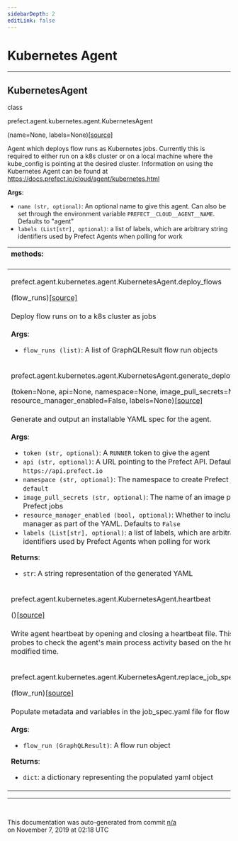 ```yaml
---
sidebarDepth: 2
editLink: false
---
```

# Kubernetes Agent
---
 ## KubernetesAgent
 <div class='class-sig' id='prefect-agent-kubernetes-agent-kubernetesagent'><p class="prefect-sig">class </p><p class="prefect-class">prefect.agent.kubernetes.agent.KubernetesAgent</p>(name=None, labels=None)<span class="source"><a href="https://github.com/PrefectHQ/prefect/blob/master/src/prefect/agent/kubernetes/agent.py#L32">[source]</a></span></div>

Agent which deploys flow runs as Kubernetes jobs. Currently this is required to either run on a k8s cluster or on a local machine where the kube_config is pointing at the desired cluster. Information on using the Kubernetes Agent can be found at https://docs.prefect.io/cloud/agent/kubernetes.html

**Args**:     <ul class="args"><li class="args">`name (str, optional)`: An optional name to give this agent. Can also be set through         the environment variable `PREFECT__CLOUD__AGENT__NAME`. Defaults to "agent"     </li><li class="args">`labels (List[str], optional)`: a list of labels, which are arbitrary string identifiers used by Prefect         Agents when polling for work</li></ul>

|methods: &nbsp;&nbsp;&nbsp;&nbsp;&nbsp;&nbsp;&nbsp;&nbsp;&nbsp;&nbsp;&nbsp;&nbsp;&nbsp;&nbsp;&nbsp;&nbsp;&nbsp;&nbsp;&nbsp;&nbsp;&nbsp;&nbsp;&nbsp;&nbsp;&nbsp;&nbsp;&nbsp;&nbsp;&nbsp;&nbsp;&nbsp;&nbsp;&nbsp;&nbsp;&nbsp;&nbsp;&nbsp;&nbsp;&nbsp;&nbsp;&nbsp;&nbsp;&nbsp;&nbsp;&nbsp;&nbsp;&nbsp;&nbsp;&nbsp;&nbsp;&nbsp;&nbsp;&nbsp;&nbsp;&nbsp;&nbsp;&nbsp;&nbsp;&nbsp;&nbsp;&nbsp;&nbsp;&nbsp;&nbsp;&nbsp;&nbsp;&nbsp;&nbsp;&nbsp;&nbsp;&nbsp;&nbsp;&nbsp;&nbsp;&nbsp;&nbsp;&nbsp;&nbsp;&nbsp;&nbsp;&nbsp;&nbsp;&nbsp;&nbsp;&nbsp;&nbsp;&nbsp;&nbsp;&nbsp;&nbsp;&nbsp;&nbsp;&nbsp;&nbsp;&nbsp;&nbsp;&nbsp;&nbsp;&nbsp;&nbsp;&nbsp;&nbsp;&nbsp;&nbsp;&nbsp;&nbsp;&nbsp;&nbsp;&nbsp;&nbsp;&nbsp;&nbsp;&nbsp;&nbsp;&nbsp;&nbsp;&nbsp;&nbsp;&nbsp;&nbsp;&nbsp;&nbsp;&nbsp;&nbsp;&nbsp;&nbsp;&nbsp;&nbsp;&nbsp;&nbsp;&nbsp;&nbsp;&nbsp;&nbsp;&nbsp;&nbsp;&nbsp;&nbsp;&nbsp;&nbsp;&nbsp;&nbsp;&nbsp;&nbsp;&nbsp;&nbsp;&nbsp;&nbsp;&nbsp;&nbsp;|
|:----|
 | <div class='method-sig' id='prefect-agent-kubernetes-agent-kubernetesagent-deploy-flows'><p class="prefect-class">prefect.agent.kubernetes.agent.KubernetesAgent.deploy_flows</p>(flow_runs)<span class="source"><a href="https://github.com/PrefectHQ/prefect/blob/master/src/prefect/agent/kubernetes/agent.py#L63">[source]</a></span></div>
<p class="methods">Deploy flow runs on to a k8s cluster as jobs<br><br>**Args**:     <ul class="args"><li class="args">`flow_runs (list)`: A list of GraphQLResult flow run objects</li></ul></p>|
 | <div class='method-sig' id='prefect-agent-kubernetes-agent-kubernetesagent-generate-deployment-yaml'><p class="prefect-class">prefect.agent.kubernetes.agent.KubernetesAgent.generate_deployment_yaml</p>(token=None, api=None, namespace=None, image_pull_secrets=None, resource_manager_enabled=False, labels=None)<span class="source"><a href="https://github.com/PrefectHQ/prefect/blob/master/src/prefect/agent/kubernetes/agent.py#L146">[source]</a></span></div>
<p class="methods">Generate and output an installable YAML spec for the agent.<br><br>**Args**:     <ul class="args"><li class="args">`token (str, optional)`: A `RUNNER` token to give the agent     </li><li class="args">`api (str, optional)`: A URL pointing to the Prefect API. Defaults to         `https://api.prefect.io`     </li><li class="args">`namespace (str, optional)`: The namespace to create Prefect jobs in. Defaults         to `default`     </li><li class="args">`image_pull_secrets (str, optional)`: The name of an image pull secret to use         for Prefect jobs     </li><li class="args">`resource_manager_enabled (bool, optional)`: Whether to include the resource         manager as part of the YAML. Defaults to `False`     </li><li class="args">`labels (List[str], optional)`: a list of labels, which are arbitrary string         identifiers used by Prefect Agents when polling for work</li></ul>**Returns**:     <ul class="args"><li class="args">`str`: A string representation of the generated YAML</li></ul></p>|
 | <div class='method-sig' id='prefect-agent-kubernetes-agent-kubernetesagent-heartbeat'><p class="prefect-class">prefect.agent.kubernetes.agent.KubernetesAgent.heartbeat</p>()<span class="source"><a href="https://github.com/PrefectHQ/prefect/blob/master/src/prefect/agent/kubernetes/agent.py#L228">[source]</a></span></div>
<p class="methods">Write agent heartbeat by opening and closing a heartbeat file. This allows liveness probes to check the agent's main process activity based on the heartbeat file's last modified time.</p>|
 | <div class='method-sig' id='prefect-agent-kubernetes-agent-kubernetesagent-replace-job-spec-yaml'><p class="prefect-class">prefect.agent.kubernetes.agent.KubernetesAgent.replace_job_spec_yaml</p>(flow_run)<span class="source"><a href="https://github.com/PrefectHQ/prefect/blob/master/src/prefect/agent/kubernetes/agent.py#L91">[source]</a></span></div>
<p class="methods">Populate metadata and variables in the job_spec.yaml file for flow runs<br><br>**Args**:     <ul class="args"><li class="args">`flow_run (GraphQLResult)`: A flow run object</li></ul>**Returns**:     <ul class="args"><li class="args">`dict`: a dictionary representing the populated yaml object</li></ul></p>|

---
<br>


<p class="auto-gen">This documentation was auto-generated from commit <a href='https://github.com/PrefectHQ/prefect/commit/n/a'>n/a</a> </br>on November 7, 2019 at 02:18 UTC</p>
